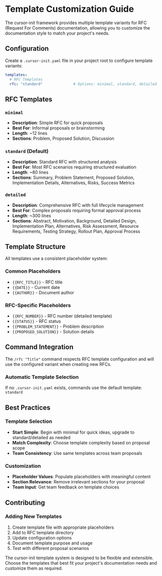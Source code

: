 # Template Customization Guide

The cursor-init framework provides multiple template variants for RFC (Request For Comments) documentation, allowing you to customize the documentation style to match your project's needs.

## Configuration

Create a `.cursor-init.yaml` file in your project root to configure template variants:

```yaml
templates:
  # RFC Templates
  rfc: "standard"              # Options: minimal, standard, detailed
```

## RFC Templates

### `minimal`

- **Description**: Simple RFC for quick proposals
- **Best For**: Informal proposals or brainstorming
- **Length**: ~12 lines
- **Sections**: Problem, Proposed Solution, Discussion

### `standard` (Default)

- **Description**: Standard RFC with structured analysis
- **Best For**: Most RFC scenarios requiring structured evaluation
- **Length**: ~80 lines
- **Sections**: Summary, Problem Statement, Proposed Solution, Implementation Details, Alternatives, Risks, Success Metrics

### `detailed`

- **Description**: Comprehensive RFC with full lifecycle management
- **Best For**: Complex proposals requiring formal approval process
- **Length**: ~300 lines
- **Sections**: Abstract, Motivation, Background, Detailed Design, Implementation Plan, Alternatives, Risk Assessment, Resource Requirements, Testing Strategy, Rollout Plan, Approval Process

## Template Structure

All templates use a consistent placeholder system:

### Common Placeholders

- `{{RFC_TITLE}}` - RFC title
- `{{DATE}}` - Current date
- `{{AUTHOR}}` - Document author

### RFC-Specific Placeholders

- `{{RFC_NUMBER}}` - RFC number (detailed template)
- `{{STATUS}}` - RFC status
- `{{PROBLEM_STATEMENT}}` - Problem description
- `{{PROPOSED_SOLUTION}}` - Solution details

## Command Integration

The `/rfc "Title"` command respects RFC template configuration and will use the configured variant when creating new RFCs.

### Automatic Template Selection

If no `.cursor-init.yaml` exists, commands use the default template: `standard`

## Best Practices

### Template Selection

- **Start Simple**: Begin with minimal for quick ideas, upgrade to standard/detailed as needed
- **Match Complexity**: Choose template complexity based on proposal scope
- **Team Consistency**: Use same templates across team proposals

### Customization

- **Placeholder Values**: Populate placeholders with meaningful content
- **Section Relevance**: Remove irrelevant sections for your proposal
- **Team Input**: Get team feedback on template choices

## Contributing

### Adding New Templates

1. Create template file with appropriate placeholders
2. Add to RFC template directory
3. Update configuration options
4. Document template purpose and usage
5. Test with different proposal scenarios

The cursor-init template system is designed to be flexible and extensible. Choose the templates that best fit your project's documentation needs and customize them as required.
